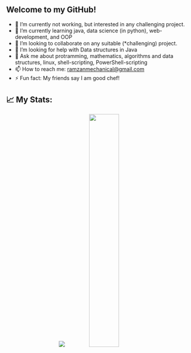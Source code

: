 ## Welcome to my GitHub!



- 🔭 I’m currently not working, but interested in any challenging project. 
- 🌱 I’m currently learning java, data science (in python), web-development, and OOP 
- 👯 I’m looking to collaborate on any suitable (*challenging) project.
- 🤔 I’m looking for help with Data structures in Java
- 💬 Ask me about protramming, mathematics, algorithms and data structures, linux, shell-scripting, PowerShell-scripting
- 📫 How to reach me: ramzanmechanical@gmail.com
- ⚡ Fun fact: My friends say I am good chef!

## 📈 My Stats:
<p align="center">
<a href="https://github-readme-stats.vercel.app/api?username=ramzan5&count_private=true&show_icons=true&theme=gruvbox">
  <img src="https://github-readme-stats.vercel.app/api?username=ramzan5&count_private=true&show_icons=true&theme=gruvbox" /></a>
<a href="https://github.com/ramzan5/">
  <img width = "40%"src="https://github-readme-stats.vercel.app/api/top-langs/?username=ramzan5&layout=compact&theme=gruvbox" /></a>
  
<p>&nbsp;</p>
